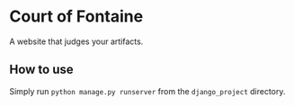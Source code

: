 # Court of Fontaine
A website that judges your artifacts.

## How to use

Simply run `python manage.py runserver` from the `django_project` directory.